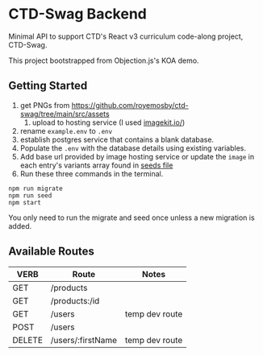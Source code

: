 # CTD-Swag Backend

Minimal API to support CTD's React v3 curriculum code-along project, CTD-Swag.

This project bootstrapped from Objection.js's KOA demo.

## Getting Started

1. get PNGs from <https://github.com/royemosby/ctd-swag/tree/main/src/assets>
   1. upload to hosting service (I used [imagekit.io/](https://imagekit.io/))
2. rename `example.env` to `.env`
3. establish postgres service that contains a blank database.
4. Populate the `.env` with the database details using existing variables.
5. Add base url provided by image hosting service or update the `image` in each entry's variants array found in [seeds file](/knex/seeds/initial_products.js)
6. Run these three commands in the terminal.

```terminal
npm run migrate
npm run seed
npm start
```

You only need to run the migrate and seed once unless a new migration is added.

## Available Routes

|VERB|Route|Notes|
|------|-----------------|----------------------------|
|GET   |/products        | |
|GET   |/products:/id    | |
|GET   |/users           |temp dev route              |
|POST  |/users           | |
|DELETE|/users/:firstName|temp dev route              |
